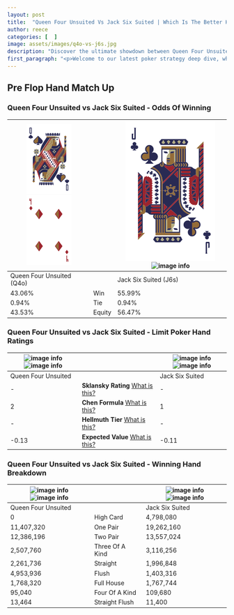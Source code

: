 ```yaml
---
layout: post
title:  "Queen Four Unsuited Vs Jack Six Suited | Which Is The Better Hand In Poker? A Complete Guide"
author: reece
categories: [  ]
image: assets/images/q4o-vs-j6s.jpg
description: "Discover the ultimate showdown between Queen Four Unsuited and Jack Six Suited in poker! Uncover the odds, strategies, and scenarios where one hand triumphs over the other. Get ready to up your poker game with this thrilling analysis."
first_paragraph: "<p>Welcome to our latest poker strategy deep dive, where we're pitting two distinct hands against each other in a high-stakes showdown: Queen Four Unsuited vs Jack Six Suited.</p><p>In the dynamic world of poker, every decision counts, and knowing which hand holds the upper hand is key to your success at the table.</p><p>In this article, we'll dissect these two hands, explore the scenarios where one dominates the other, and equip you with the knowledge to make strategic choices that can tip the odds in your favor.</p><p>Get ready to unravel the intriguing dynamics of these poker hands and elevate your game to new heights.</p>"
---
```




[comment]: # (sp0)

## Pre Flop Hand Match Up

<div class="table hand-ratings" markdown="1"> 



### Queen Four Unsuited vs Jack Six Suited - Odds Of Winning


    
| ![image info](assets/images/hand1/q.png) ![image info](assets/images/hand1/4o.png) |  | ![image info](assets/images/hand2/j.png) ![image info](assets/images/hand2/6s.png) |
| -------- | -------- | -------- |
| Queen Four Unsuited (Q4o) |  | Jack Six Suited (J6s) |
| 43.06% | Win | 55.99% |
| 0.94% | Tie | 0.94% |
| 43.53% | Equity | 56.47% |




[comment]: # (sp1)



### Queen Four Unsuited vs Jack Six Suited - Limit Poker Hand Ratings


    
| ![image info](https://www.riverpairs.com/assets/images/hand1/q.png) ![image info](https://www.riverpairs.com/assets/images/hand1/4o.png) |  | ![image info](https://www.riverpairs.com/assets/images/hand2/j.png) ![image info](https://www.riverpairs.com/assets/images/hand2/6s.png) |
| -------- | -------- | -------- |
| Queen Four Unsuited |  | Jack Six Suited |
| - | **Sklansky Rating** [What is this?](/sklansky-rating-explained) | - |
| 2 | **Chen Formula** [What is this?](/chen-formula-explained) | 1 |
| - | **Hellmuth Tier** [What is this?](/Hellmuth-tier-explained) | - |
| -0.13 | **Expected Value** [What is this?](/expected-value-explained) | -0.11 |




[comment]: # (sp2)



### Queen Four Unsuited vs Jack Six Suited - Winning Hand Breakdown


    
| ![image info](https://www.riverpairs.com/assets/images/hand1/q.png) ![image info](https://www.riverpairs.com/assets/images/hand1/4o.png) |  | ![image info](https://www.riverpairs.com/assets/images/hand2/j.png) ![image info](https://www.riverpairs.com/assets/images/hand2/6s.png) |
| -------- | -------- | -------- |
| Queen Four Unsuited |  | Jack Six Suited |
| 0 | High Card | 4,798,080 |
| 11,407,320 | One Pair | 19,262,160 |
| 12,386,196 | Two Pair | 13,557,024 |
| 2,507,760 | Three Of A Kind | 3,116,256 |
| 2,261,736 | Straight | 1,996,848 |
| 4,953,936 | Flush | 1,403,316 |
| 1,768,320 | Full House | 1,767,744 |
| 95,040 | Four Of A Kind | 109,680 |
| 13,464 | Straight Flush | 11,400 |




[comment]: # (sp3)



</div>

[comment]: # (sp4)



[comment]: # (sp5)

